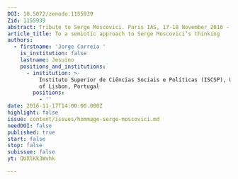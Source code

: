 ```yaml
---
DOI: 10.5072/zenodo.1155939
Zid: 1155939
abstract: Tribute to Serge Moscovici. Paris IAS, 17-18 November 2016 - Session 4
article_title: To a semiotic approach to Serge Moscovici’s thinking
authors:
  - firstname: 'Jorge Correia '
    is_institution: false
    lastname: Jesuino
    positions_and_institutions:
      - institution: >-
          Instituto Superior de Ciências Sociais e Políticas (ISCSP), University
          of Lisbon, Portugal
        positions:
          - ''
date: 2016-11-17T14:00:00.000Z
highlight: false
issue: content/issues/hommage-serge-moscovici.md
needDOI: false
published: true
start: false
stop: false
subissue: false
yt: QUXlKk3Wvhk

---
```


<Youtube yt="QUXlKk3Wvhk" caption="To a semiotic approach to Serge Moscovici’s thinking" start="false" stop="false"></Youtube>
